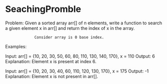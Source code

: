 # SeachingPromble

Problem: Given a sorted array arr[] of n elements, write a function to search a given element x in arr[] and return the index of x in the array.

                 Consider array is 0 base index.

Examples: 

Input: arr[] = {10, 20, 30, 50, 60, 80, 110, 130, 140, 170}, x = 110
Output: 6
Explanation: Element x is present at index 6. 


Input: arr[] = {10, 20, 30, 40, 60, 110, 120, 130, 170}, x = 175
Output: -1
Explanation: Element x is not present in arr[].